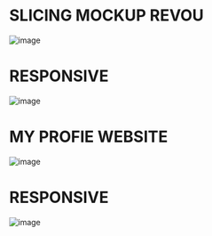 # SLICING MOCKUP REVOU
![image](https://user-images.githubusercontent.com/126152861/220865626-936e2540-8d40-4e25-b0b2-fba1adb6dd8a.png)
# RESPONSIVE 
![image](https://user-images.githubusercontent.com/126152861/220866311-d91cefae-ec0b-46ea-ba63-02ffcb17d5f1.png)

# MY PROFIE WEBSITE
![image](https://user-images.githubusercontent.com/126152861/220865827-1ac4e05b-fbdf-40ae-8115-d2080c75d725.png)
# RESPONSIVE
![image](https://user-images.githubusercontent.com/126152861/220866488-749f8813-792f-4f30-912e-1bd7cbd984c1.png)
